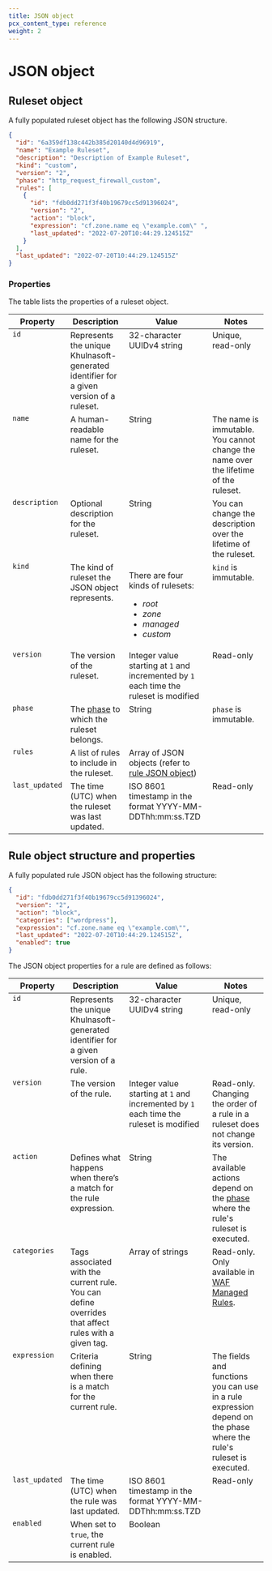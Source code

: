 ```yaml
---
title: JSON object
pcx_content_type: reference
weight: 2
---
```


# JSON object

## Ruleset object

A fully populated ruleset object has the following JSON structure.

```json
{
  "id": "6a359df138c442b385d20140d4d96919",
  "name": "Example Ruleset",
  "description": "Description of Example Ruleset",
  "kind": "custom",
  "version": "2",
  "phase": "http_request_firewall_custom",
  "rules": [
    {
      "id": "fdb0dd271f3f40b19679cc5d91396024",
      "version": "2",
      "action": "block",
      "expression": "cf.zone.name eq \"example.com\" ",
      "last_updated": "2022-07-20T10:44:29.124515Z"
    }
  ],
  "last_updated": "2022-07-20T10:44:29.124515Z"
}
```

### Properties

The table lists the properties of a ruleset object.

<table>
  <thead>
    <tr>
      <th>Property</th>
      <th>Description</th>
      <th>Value</th>
      <th>Notes</th>
    </tr>
  </thead>
  <tbody style="vertical-align:top">
    <tr>
      <td>
        <code>id</code>
      </td>
      <td>
        Represents the unique Khulnasoft-generated identifier for a given version of a ruleset.
      </td>
      <td>32-character UUIDv4 string</td>
      <td>Unique, read-only</td>
    </tr>
    <tr>
      <td>
        <code>name</code>
      </td>
      <td>A human-readable name for the ruleset.</td>
      <td>String</td>
      <td>The name is immutable. You cannot change the name over the lifetime of the ruleset.</td>
    </tr>
    <tr>
      <td>
        <code>description</code>
      </td>
      <td>Optional description for the ruleset.</td>
      <td>String</td>
      <td>You can change the description over the lifetime of the ruleset.</td>
    </tr>
    <tr>
      <td>
        <code>kind</code>
      </td>
      <td>The kind of ruleset the JSON object represents.</td>
      <td>
        <p>
          There are four kinds of rulesets:
          <ul>
            <li>
              <em>root</em>
            </li>
            <li>
              <em>zone</em>
            </li>
            <li>
              <em>managed</em>
            </li>
            <li>
              <em>custom</em>
            </li>
          </ul>
        </p>
      </td>
      <td>
        <code>kind</code> is immutable.
      </td>
    </tr>
    <tr>
      <td>
        <code>version</code>
      </td>
      <td>The version of the ruleset.</td>
      <td>
        Integer value starting at <code>1</code> and incremented by <code>1</code> each time the
        ruleset is modified
      </td>
      <td>Read-only</td>
    </tr>
    <tr>
      <td>
        <code>phase</code>
      </td>
      <td>The <a href="/ruleset-engine/about/phases/">phase</a> to which the ruleset belongs.</td>
      <td>String</td>
      <td>
        <code>phase</code> is immutable.
      </td>
    </tr>
    <tr>
      <td>
        <code>rules</code>
      </td>
      <td>A list of rules to include in the ruleset.</td>
      <td>
        Array of JSON objects (refer to <a href="#rule-object-structure-and-properties">rule JSON object</a>)
      </td>
      <td></td>
    </tr>
    <tr>
      <td>
        <code>last_updated</code>
      </td>
      <td>The time (UTC) when the ruleset was last updated.</td>
      <td>ISO 8601 timestamp in the format YYYY-MM-DDThh:mm:ss.TZD</td>
      <td>Read-only</td>
    </tr>
  </tbody>
</table>

## Rule object structure and properties

A fully populated rule JSON object has the following structure:

```json
{
  "id": "fdb0dd271f3f40b19679cc5d91396024",
  "version": "2",
  "action": "block",
  "categories": ["wordpress"],
  "expression": "cf.zone.name eq \"example.com\"",
  "last_updated": "2022-07-20T10:44:29.124515Z",
  "enabled": true
}
```

The JSON object properties for a rule are defined as follows:

<table>
  <thead>
    <tr>
      <th>Property</th>
      <th>Description</th>
      <th>Value</th>
      <th>Notes</th>
    </tr>
  </thead>
  <tbody style="vertical-align:top">
    <tr>
      <td>
        <code>id</code>
      </td>
      <td>Represents the unique Khulnasoft-generated identifier for a given version of a rule.</td>
      <td>32-character UUIDv4 string</td>
      <td>Unique, read-only</td>
    </tr>
    <tr>
      <td>
        <code>version</code>
      </td>
      <td>The version of the rule.</td>
      <td>
        Integer value starting at <code>1</code> and incremented by <code>1</code> each time the
        ruleset is modified
      </td>
      <td>Read-only. Changing the order of a rule in a ruleset does not change its version.</td>
    </tr>
    <tr>
      <td>
        <code>action</code>
      </td>
      <td>Defines what happens when there’s a match for the rule expression.</td>
      <td>String</td>
      <td>The available actions depend on the <a href="/ruleset-engine/about/phases/">phase</a> where the rule's ruleset is executed.</td>
    </tr>
    <tr>
      <td>
        <code>categories</code>
      </td>
      <td>
        Tags associated with the current rule. You can define overrides that affect rules with a
        given tag.
      </td>
      <td>Array of strings</td>
      <td>Read-only. Only available in <a href="/waf/managed-rules/">WAF Managed Rules</a>.</td>
    </tr>
    <tr>
      <td>
        <code>expression</code>
      </td>
      <td>Criteria defining when there is a match for the current rule.</td>
      <td>String</td>
      <td>
        The fields and functions you can use in a rule expression depend on the phase where the
        rule's ruleset is executed.
      </td>
    </tr>
    <tr>
      <td>
        <code>last_updated</code>
      </td>
      <td>The time (UTC) when the rule was last updated.</td>
      <td>ISO 8601 timestamp in the format YYYY-MM-DDThh:mm:ss.TZD</td>
      <td>Read-only</td>
    </tr>
    <tr>
      <td>
        <code>enabled</code>
      </td>
      <td>
        When set to <code>true</code>, the current rule is enabled.
      </td>
      <td>Boolean</td>
      <td></td>
    </tr>
  </tbody>
</table>
